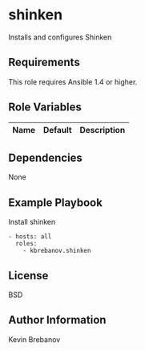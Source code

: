 shinken
=======

Installs and configures Shinken

Requirements
------------

This role requires Ansible 1.4 or higher.

Role Variables
--------------

| Name | Default | Description |
|------|---------|-------------|

Dependencies
------------

None

Example Playbook
----------------

Install shinken
```
- hosts: all
  roles:
    - kbrebanov.shinken
```

License
-------

BSD

Author Information
------------------

Kevin Brebanov
